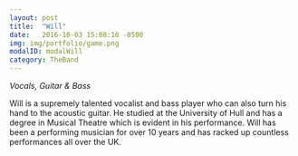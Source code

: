 ```yaml
---
layout: post
title:  "Will"
date:   2016-10-03 15:08:10 -0500
img: img/portfolio/game.png
modalID: modalWill
category: TheBand
---
```

*Vocals, Guitar & Bass*

Will is a supremely talented vocalist and bass player who can also turn his hand to the acoustic guitar. He studied at the University of Hull and has a degree in Musical Theatre which is evident in his performance. Will has been a performing musician for over 10 years and has racked up countless performances all over the UK.
